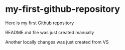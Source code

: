 # my-first-github-repository
Here is my first Github repository

README.md file was just created manually

Another locally changes was just created from VS 